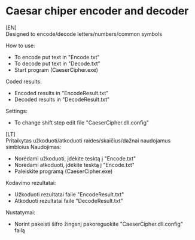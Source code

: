 # Caesar chiper encoder and decoder

[EN]<br />
Designed to encode/decode letters/numbers/common symbols

How to use:

* To encode put text in "Encode.txt"
* To decode put text in "Decode.txt"
* Start program (CaeserCipher.exe)

Coded results:

* Encoded results in "EncodeResult.txt"
* Decoded results in "DecodeResult.txt"

Settings:

* To change shift step edit file "CaeserCipher.dll.config"

[LT]<br />
Pritaikytas užkoduoti/atkoduoti raides/skaičius/dažnai naudojamus simbloius
Naudojimas:

* Norėdami užkoduoti, įdėkite tesktą į "Encode.txt"
* Norėdami atkoduoti, įdėkite tesktą į "Encode.txt"
* Paleiskite programą (CaeserCipher.exe)

Kodavimo rezultatai:

* Užkoduoti rezultatai faile "EncodeResult.txt"
* Atkoduoti rezultatai faile "DecodeResult.txt"

Nustatymai:

* Norint pakeisti šifro žingsnį pakoreguokite "CaeserCipher.dll.config" failą
